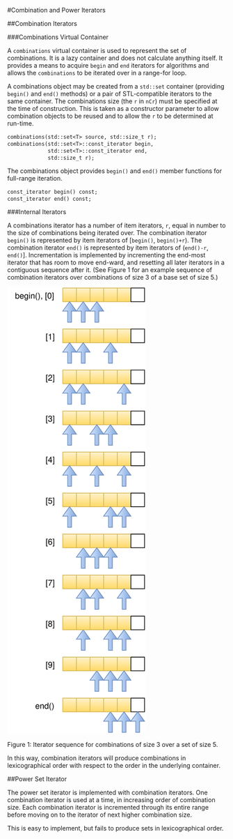 #Combination and Power Iterators

##Combination Iterators

###Combinations Virtual Container

A `combinations` virtual container is used to represent the set of combinations.
It is a lazy container and does not calculate anything itself.
It provides a means to acquire `begin` and `end` iterators for algorithms
and allows the `combinations` to be iterated over in a range-for loop. 

A combinations object may be created from a `std::set` container
(providing `begin()` and `end()` methods)
or a pair of STL-compatible iterators to the same container.
The combinations size (the `r` in `nCr`) must be specified at the time of construction.
This is taken as a constructor parameter to allow combination objects to be reused
and to allow the `r` to be determined at run-time.

    combinations(std::set<T> source, std::size_t r);
    combinations(std::set<T>::const_iterator begin,
                 std::set<T>::const_iterator end,
                 std::size_t r);

The combinations object provides `begin()` and `end()` member functions for full-range iteration.

    const_iterator begin() const;
    const_iterator end() const;

###Internal Iterators

A combinations iterator has a number of item iterators, `r`,
equal in number to the size of combinations being iterated over.
The combination iterator `begin()` is represented
by item iterators of [`begin()`, `begin()+r`).
The combination iterator `end()` is represented
by item iterators of (`end()-r`, `end()`].
Incrementation is implemented by incrementing the end-most iterator
that has room to move end-ward, and resetting all later iterators
in a contiguous sequence after it.
(See Figure 1 for an example sequence of combination iterators
over combinations of size 3 of a base set of size 5.)

![Combinations (5,3) Example](Combinations(5,3)Example.svg)

Figure 1: Iterator sequence for combinations of size 3 over a set of size 5.

In this way, combination iterators will produce combinations
in lexicographical order with respect to the order in the underlying container.



##Power Set Iterator

The power set iterator is implemented with combination iterators.
One combination iterator is used at a time,
in increasing order of combination size.
Each combination iterator is incremented through its entire range
before moving on to the iterator of next higher combination size.

This is easy to implement, but fails to produce sets in lexicographical order.
